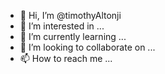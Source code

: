 - 👋 Hi, I’m @timothyAltonji
- 👀 I’m interested in ...
- 🌱 I’m currently learning ...
- 💞️ I’m looking to collaborate on ...
- 📫 How to reach me ...


